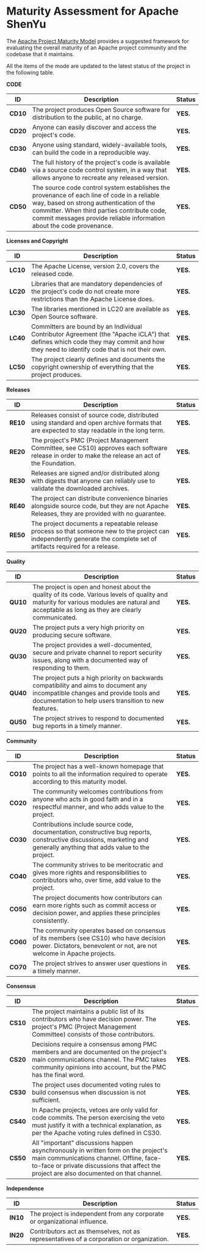 # Maturity Assessment for Apache ShenYu

The [Apache Project Maturity Model](https://community.apache.org/apache-way/apache-project-maturity-model.html) provides a suggested framework for evaluating the overall maturity of an Apache project community and the codebase that it maintains.

All the items of the mode are updated to the latest status of the project in the following table.

**CODE**

| **ID**   | **Description**                                                                                                                                                                                                                                                | **Status** |
|----------|----------------------------------------------------------------------------------------------------------------------------------------------------------------------------------------------------------------------------------------------------------------|------------|
| **CD10** | The project produces Open Source software for distribution to the public, at no charge.                                                                                                                                                                        | **YES.**   |
| **CD20** | Anyone can easily discover and access the project's code.                                                                                                                                                                                                      | **YES.**   |
| **CD30** | Anyone using standard, widely-available tools, can build the code in a reproducible way.                                                                                                                                                                       | **YES.**   |
| **CD40** | The full history of the project's code is available via a source code control system, in a way that allows anyone to recreate any released version.                                                                                                            | **YES.**   |
| **CD50** | The source code control system establishes the provenance of each line of code in a reliable way, based on strong authentication of the committer. When third parties contribute code, commit messages provide reliable information about the code provenance. | **YES.**   |

**Licenses and Copyright**

| **ID**   | **Description**                                                                                                                                                                   | **Status** |
|----------|-----------------------------------------------------------------------------------------------------------------------------------------------------------------------------------|------------|
| **LC10** | The Apache License, version 2.0, covers the released code.                                                                                                                        | **YES.**   |
| **LC20** | Libraries that are mandatory dependencies of the project's code do not create more restrictions than the Apache License does.                                                     | **YES.**   |
| **LC30** | The libraries mentioned in LC20 are available as Open Source software.                                                                                                            | **YES.**   |
| **LC40** | Committers are bound by an Individual Contributor Agreement (the "Apache iCLA") that defines which code they may commit and how they need to identify code that is not their own. | **YES.**   |
| **LC50** | The project clearly defines and documents the copyright ownership of everything that the project produces.                                                                        | **YES.**   |

**Releases**

| **ID**   | **Description**                                                                                                                                                        | **Status** |
|----------|------------------------------------------------------------------------------------------------------------------------------------------------------------------------|------------|
| **RE10** | Releases consist of source code, distributed using standard and open archive formats that are expected to stay readable in the long term.                              | **YES.**   |
| **RE20** | The project's PMC (Project Management Committee, see CS10) approves each software release in order to make the release an act of the Foundation.                       | **YES.**   |
| **RE30** | Releases are signed and/or distributed along with digests that anyone can reliably use to validate the downloaded archives.                                            | **YES.**   |
| **RE40** | The project can distribute convenience binaries alongside source code, but they are not Apache Releases, they are provided with no guarantee.                          | **YES.**   |
| **RE50** | The project documents a repeatable release process so that someone new to the project can independently generate the complete set of artifacts required for a release. | **YES.**   |

**Quality**

| **ID**   | **Description**                                                                                                                                                                               | **Status** |
|----------|-----------------------------------------------------------------------------------------------------------------------------------------------------------------------------------------------|------------|
| **QU10** | The project is open and honest about the quality of its code. Various levels of quality and maturity for various modules are natural and acceptable as long as they are clearly communicated. | **YES.**   |
| **QU20** | The project puts a very high priority on producing secure software.                                                                                                                           | **YES.**   |
| **QU30** | The project provides a well-documented, secure and private channel to report security issues, along with a documented way of responding to them.                                              | **YES.**   |
| **QU40** | The project puts a high priority on backwards compatibility and aims to document any incompatible changes and provide tools and documentation to help users transition to new features.       | **YES.**   |
| **QU50** | The project strives to respond to documented bug reports in a timely manner.                                                                                                                  | **YES.**   |

**Community**

| **ID**   | **Description**                                                                                                                                                        | **Status** |
|----------|------------------------------------------------------------------------------------------------------------------------------------------------------------------------|------------|
| **CO10** | The project has a well-known homepage that points to all the information required to operate according to this maturity model.                                         | **YES.**   |
| **CO20** | The community welcomes contributions from anyone who acts in good faith and in a respectful manner, and who adds value to the project.                                 | **YES.**   |
| **CO30** | Contributions include source code, documentation, constructive bug reports, constructive discussions, marketing and generally anything that adds value to the project. | **YES.**   |
| **CO40** | The community strives to be meritocratic and gives more rights and responsibilities to contributors who, over time, add value to the project.                          | **YES.**   |
| **CO50** | The project documents how contributors can earn more rights such as commit access or decision power, and applies these principles consistently.                        | **YES.**   |
| **CO60** | The community operates based on consensus of its members (see CS10) who have decision power. Dictators, benevolent or not, are not welcome in Apache projects.         | **YES.**   |
| **CO70** | The project strives to answer user questions in a timely manner.                                                                                                       | **YES.**   |

**Consensus**

| **ID**   | **Description**                                                                                                                                                                                                           | **Status** |
|----------|---------------------------------------------------------------------------------------------------------------------------------------------------------------------------------------------------------------------------|------------|
| **CS10** | The project maintains a public list of its contributors who have decision power. The project's PMC (Project Management Committee) consists of those contributors.                                                         | **YES.**   |
| **CS20** | Decisions require a consensus among PMC members and are documented on the project's main communications channel. The PMC takes community opinions into account, but the PMC has the final word.                           | **YES.**   |
| **CS30** | The project uses documented voting rules to build consensus when discussion is not sufficient.                                                                                                                            | **YES.**   |
| **CS40** | In Apache projects, vetoes are only valid for code commits. The person exercising the veto must justify it with a technical explanation, as per the Apache voting rules defined in CS30.                                  | **YES.**   |
| **CS50** | All "important" discussions happen asynchronously in written form on the project's main communications channel. Offline, face-to-face or private discussions that affect the project are also documented on that channel. | **YES.**   |

**Independence**

| **ID**   | **Description**                                                                          | **Status** |
|----------|------------------------------------------------------------------------------------------|------------|
| **IN10** | The project is independent from any corporate or organizational influence.               | **YES.**   |
| **IN20** | Contributors act as themselves, not as representatives of a corporation or organization. | **YES.**   |
